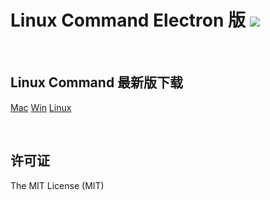 
Linux Command Electron 版 ![](https://img.shields.io/github/license/mashape/apistatus.svg)
=========================================================================================

<br>

## Linux Command 最新版下载

[Mac](https://github.com/haloislet/linux-command/releases/download/v2.0.0/linux-command-1.1.0.dmg)
[Win](https://github.com/haloislet/linux-command/releases/download/v2.0.0/linux-command.Setup.1.1.0.exe)
[Linux](https://github.com/haloislet/linux-command/releases/download/v2.0.0/linux-command-1.1.0-x86_64.AppImage)


<br>

## 许可证

The MIT License (MIT)
